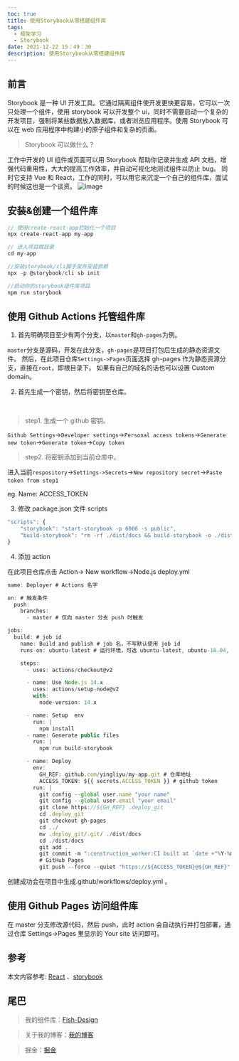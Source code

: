```yaml
---
toc: true
title: 使用Storybook从零搭建组件库
tags:
  - 框架学习
  - Storybook
date: 2021-12-22 15：49：30
description: 使用Storybook从零搭建组件库
---
```


## 前言

Storybook 是一种 UI 开发工具。它通过隔离组件使开发更快更容易，它可以一次只处理一个组件，使用 storybook 可以开发整个 ui，同时不需要启动一个复杂的开发项目，强制将某些数据放入数据库，或者浏览应用程序。使用 Storybook 可以在 web 应用程序中构建小的原子组件和复杂的页面。
​

> Storybook 可以做什么？

工作中开发的 UI 组件或页面可以用 Storybook 帮助你记录并生成 API 文档，增强代码重用性，大大的提高工作效率，并自动可视化地测试组件以防止 bug。
同时它支持 Vue 和 React，工作的同时，可以用它来沉淀一个自己的组件库，面试的时候这也是一个谈资。
![image](image.png)

## 安装&创建一个组件库

<!--more-->

```javascript
// 使用create-react-app初始化一个项目
npx create-react-app my-app

// 进入项目根目录
cd my-app

//安装storybook/cli脚手架并安装依赖
npx -p @storybook/cli sb init

//启动你的storybook组件库项目
npm run storybook

```

## 使用 Github Actions 托管组件库

1. 首先明确项目至少有两个分支，以`master`和`gh-pages`为例。

`master`分支是源码，开发在此分支，`gh-pages`是项目打包后生成的静态资源文件。
然后，在此项目仓库`Settings->Pages`页面选择 gh-pages 作为静态资源分支，直接在`root`，即根目录下。
如果有自己的域名的话也可以设置 Custom domain。

2. 首先生成一个密钥，然后将密钥至仓库。

​

> step1. 生成一个 github 密钥。

`Github Settings`->`Developer settings`->`Personal access tokens`->`Generate new token`->`Generate token`->`Copy token`

> step2. 将密钥添加到当前仓库中。

进入当前`respository`->`Settings->Secrets`->`New repository secret`->`Paste token from step1`
​

eg. Name: ACCESS_TOKEN

3. 修改 package.json 文件 scripts

```javascript
"scripts": {
	"storybook": "start-storybook -p 6006 -s public",
    "build-storybook": "rm -rf ./dist/docs && build-storybook -o ./dist/docs",
}
```

4. 添加 action

在此项目仓库点击 Action-> New workflow->Node.js
deploy.yml

```javascript
name: Deployer # Actions 名字

on: # 触发条件
  push:
    branches:
      - master # 仅向 master 分支 push 时触发

jobs:
  build: # job id
    name: Build and publish # job 名，不写默认使用 job id
    runs-on: ubuntu-latest # 运行环境，可选 ubuntu-latest, ubuntu-18.04, ubuntu-16.04, windows-latest, windows-2019, windows-2016, macOS-latest, macOS-10.14

    steps:
      - uses: actions/checkout@v2

      - name: Use Node.js 14.x
        uses: actions/setup-node@v2
        with:
          node-version: 14.x

      - name: Setup  env
        run: |
          npm install
      - name: Generate public files
        run: |
          npm run build-storybook

      - name: Deploy
        env:
          GH_REF: github.com/yingliyu/my-app.git # 仓库地址
          ACCESS_TOKEN: ${{ secrets.ACCESS_TOKEN }} # github token
        run: |
          git config --global user.name "your name"
          git config --global user.email "your email"
          git clone https://${GH_REF} .deploy_git
          cd .deploy_git
          git checkout gh-pages
          cd ../
          mv .deploy_git/.git/ ./dist/docs
          cd ./dist/docs
          git add .
          git commit -m ":construction_worker:CI built at `date +"%Y-%m-%d %H:%M:%S"`"
          # GitHub Pages
          git push --force --quiet "https://${ACCESS_TOKEN}@${GH_REF}" gh-pages:gh-pages

```

创建成功会在项目中生成.github/workflows/deploy.yml 。

## 使用 Github Pages 访问组件库

在 master 分支修改源代码，然后 push，此时 action 会自动执行并打包部署，通过仓库 Settings->Pages 里显示的 Your site 访问即可。

## 参考

本文内容参考: [React](https://reactjs.org/docs/create-a-new-react-app.html#create-react-app) 、[storybook](https://storybook.js.org/)

## 尾巴

> 我的组件库：[Fish-Design](https://yingliyu.github.io/fish-design)

> 关于我的博客：[我的博客](https://yingliyu.github.io/)

> 掘金：[掘金](https://juejin.cn/post/7044428114264326175/)
